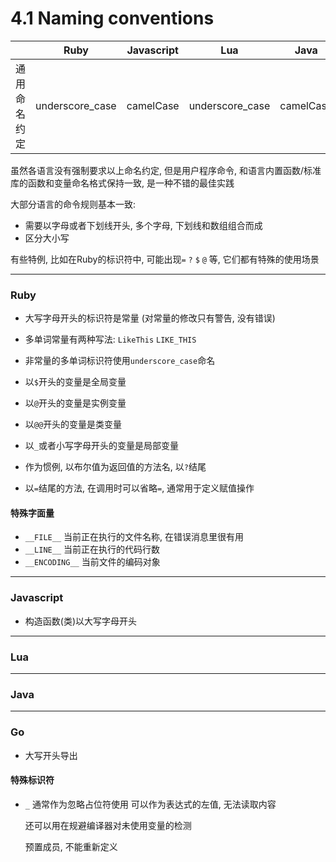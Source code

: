 # 4.1 Naming conventions

|              | Ruby            | Javascript | Lua             | Java      | Go        |
|--------------|-----------------|------------|-----------------|-----------|-----------|
| 通用命名约定 | underscore_case | camelCase  | underscore_case | camelCase | camelCase |

虽然各语言没有强制要求以上命名约定, 但是用户程序命令, 和语言内置函数/标准库的函数和变量命名格式保持一致, 是一种不错的最佳实践

大部分语言的命令规则基本一致:

* 需要以字母或者下划线开头, 多个字母, 下划线和数组组合而成
* 区分大小写

有些特例, 比如在Ruby的标识符中, 可能出现`=` `?` `$` `@` 等, 它们都有特殊的使用场景

---

### Ruby

* 大写字母开头的标识符是常量 (对常量的修改只有警告, 没有错误)
* 多单词常量有两种写法: `LikeThis` `LIKE_THIS`
* 非常量的多单词标识符使用`underscore_case`命名

* 以`$`开头的变量是全局变量
* 以`@`开头的变量是实例变量
* 以`@@`开头的变量是类变量
* 以`_`或者小写字母开头的变量是局部变量

* 作为惯例, 以布尔值为返回值的方法名, 以`?`结尾
* 以`=`结尾的方法, 在调用时可以省略`=`, 通常用于定义赋值操作

#### 特殊字面量

* `__FILE__` 当前正在执行的文件名称, 在错误消息里很有用
* `__LINE__` 当前正在执行的代码行数
* `__ENCODING__` 当前文件的编码对象

---

### Javascript

* 构造函数(类)以大写字母开头

---

### Lua

---

### Java

---

### Go

* 大写开头导出

#### 特殊标识符

* `_` 通常作为忽略占位符使用 可以作为表达式的左值, 无法读取内容

  还可以用在规避编译器对未使用变量的检测

  预置成员, 不能重新定义
